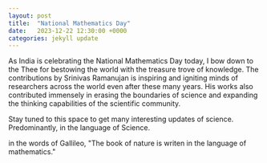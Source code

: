 ```yaml
---
layout: post
title:  "National Mathematics Day"
date:   2023-12-22 12:30:00 +0000
categories: jekyll update
---
```

As India is celebrating the National Mathematics Day today, I bow down to the Thee for bestowing the world with the treasure trove of knowledge. The contributions by Srinivas Ramanujan is inspiring and igniting minds of researchers across the world even after these many years. His works also contributed immensely in erasing the boundaries of science and expanding the thinking capabilities of the scientific community. 

Stay tuned to this space to get many interesting updates of science. Predominantly, in the language of Science. 

in the words of Gallileo, "The book of nature is writen in the language of mathematics."
